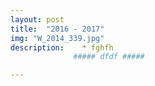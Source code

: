 ```yaml
---
layout: post
title:  "2016 - 2017"
img: "W_2014_339.jpg"
description: 	* fghfh
              ##### dfdf #####

---
```



